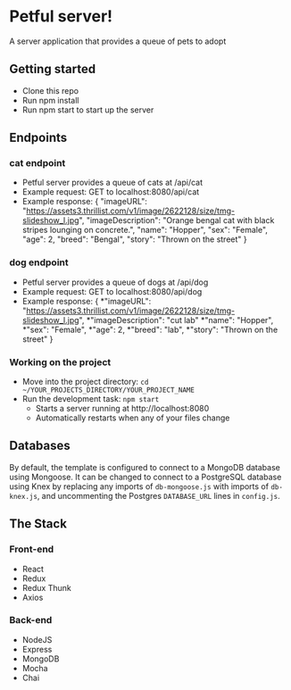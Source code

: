 # Petful server!

A server application that provides a queue of pets to adopt

## Getting started
* Clone this repo
* Run npm install
* Run npm start to start up the server
## Endpoints
### cat endpoint
* Petful server provides a queue of cats at /api/cat
* Example request: GET to localhost:8080/api/cat
* Example response: {
    "imageURL": "https://assets3.thrillist.com/v1/image/2622128/size/tmg-slideshow_l.jpg",
    "imageDescription": "Orange bengal cat with black stripes lounging on concrete.",
    "name": "Hopper",
    "sex": "Female",
    "age": 2,
    "breed": "Bengal",
    "story": "Thrown on the street"
}

### dog endpoint 
* Petful server provides a queue of dogs at /api/dog
* Example request: GET to localhost:8080/api/dog
* Example response: {
    *"imageURL": "https://assets3.thrillist.com/v1/image/2622128/size/tmg-slideshow_l.jpg",
    *"imageDescription": "cut lab"
    *"name": "Hopper",
    *"sex": "Female",
    *"age": 2,
    *"breed": "lab",
    *"story": "Thrown on the street"
}

### Working on the project

* Move into the project directory: `cd ~/YOUR_PROJECTS_DIRECTORY/YOUR_PROJECT_NAME`
* Run the development task: `npm start`
    * Starts a server running at http://localhost:8080
    * Automatically restarts when any of your files change

## Databases

By default, the template is configured to connect to a MongoDB database using Mongoose.  It can be changed to connect to a PostgreSQL database using Knex by replacing any imports of `db-mongoose.js` with imports of `db-knex.js`, and uncommenting the Postgres `DATABASE_URL` lines in `config.js`.

## The Stack

### Front-end
- React
- Redux
- Redux Thunk
- Axios

### Back-end
- NodeJS
- Express
- MongoDB
- Mocha
- Chai